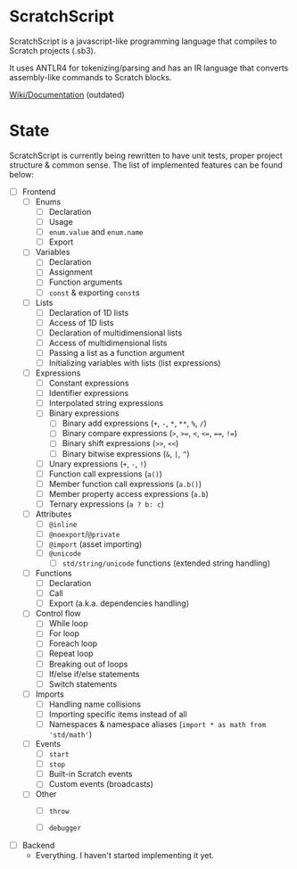 ﻿# ScratchScript

ScratchScript is a javascript-like programming language that compiles to Scratch projects (.sb3).

It uses ANTLR4 for tokenizing/parsing and has an IR language that converts assembly-like commands to Scratch blocks.

[Wiki/Documentation](https://scratchscript.github.io) (outdated)

# State

ScratchScript is currently being rewritten to have unit tests, proper project structure & common sense. The list of implemented features can be found below:

- [ ] Frontend
  - [ ] Enums
    - [ ] Declaration
    - [ ] Usage
    - [ ] `enum.value` and `enum.name`
    - [ ] Export
  - [ ] Variables
    - [ ] Declaration
    - [ ] Assignment
    - [ ] Function arguments
    - [ ] `const` & exporting `const`s
  - [ ] Lists
    - [ ] Declaration of 1D lists
    - [ ] Access of 1D lists
    - [ ] Declaration of multidimensional lists
    - [ ] Access of multidimensional lists
    - [ ] Passing a list as a function argument
    - [ ] Initializing variables with lists (list expressions)
  - [ ] Expressions
    - [ ] Constant expressions
    - [ ] Identifier expressions
    - [ ] Interpolated string expressions
    - [ ] Binary expressions
        - [ ] Binary add expressions (`+`, `-`, `*`, `**`, `%`, `/`)
        - [ ] Binary compare expressions (`>`, `>=`, `<`, `<=`, `==`, `!=`)
        - [ ] Binary shift expressions (`>>`, `<<`)
        - [ ] Binary bitwise expressions (`&`, `|`, `^`)
    - [ ] Unary expressions (`+`, `-`, `!`)
    - [ ] Function call expressions (`a()`)
    - [ ] Member function call expressions (`a.b()`)
    - [ ] Member property access expressions (`a.b`)
    - [ ] Ternary expressions (`a ? b: c`)
  - [ ] Attributes
    - [ ] `@inline`
    - [ ] `@noexport`/`@private`
    - [ ] `@import` (asset importing)
    - [ ] `@unicode`
      - [ ] `std/string/unicode` functions (extended string handling)
  - [ ] Functions
    - [ ] Declaration
    - [ ] Call
    - [ ] Export (a.k.a. dependencies handling)
  - [ ] Control flow
    - [ ] While loop
    - [ ] For loop
    - [ ] Foreach loop
    - [ ] Repeat loop
    - [ ] Breaking out of loops
    - [ ] If/else if/else statements
    - [ ] Switch statements
  - [ ] Imports
    - [ ] Handling name collisions
    - [ ] Importing specific items instead of all
    - [ ] Namespaces & namespace aliases (`import * as math from 'std/math'`)
  - [ ] Events
    - [ ] `start`
    - [ ] `stop`
    - [ ] Built-in Scratch events
    - [ ] Custom events (broadcasts)
  - [ ] Other
    - [ ] `throw`
    - [ ] `debugger`
    

- [ ] Backend
  - Everything. I haven't started implementing it yet.